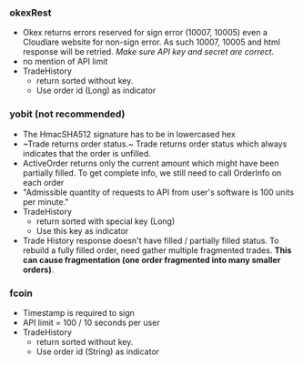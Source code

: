### okexRest
- Okex returns errors reserved for sign error (10007, 10005) even a Cloudlare website for non-sign error.
As such 10007, 10005 and html response will be retried. *Make sure API key and secret are correct.*
- no mention of API limit
- TradeHistory
    - return sorted without key.
    - Use order id (Long) as indicator

### yobit (not recommended)
- The HmacSHA512 signature has to be in lowercased hex
- ~Trade returns order status.~ Trade returns order status which always indicates that the order is unfilled.
- ActiveOrder returns only the current amount which might have been partially filled. To get complete info, we still need to call OrderInfo on each order
- "Admissible quantity of requests to API from user's software is 100 units per minute."
- TradeHistory
    - return sorted with special key (Long)
    - Use this key as indicator
- Trade History response doesn't have filled / partially filled status. To rebuild a fully filled order, need gather multiple fragmented trades.
**This can cause fragmentation (one order fragmented into many smaller orders)**.

### fcoin
- Timestamp is required to sign
- API limit = 100 / 10 seconds per user
- TradeHistory
    - return sorted without key.
    - Use order id (String) as indicator


